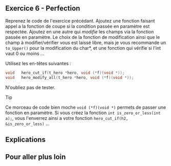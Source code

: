 ## Exercice 6 - Perfection
Reprenez le code de l'exercice précédant. Ajoutez une fonction faisant appel a la fonction de coupe si la condition passée en paramètre est respectée. Ajoutez en une autre qui _modifie_ les champs via la fonction passée en paramètre. Le choix de la fonction de modification ainsi que le champ à modifier/vérifier vous est laissé libre, mais je vous recommande un `to_Upper()` pour la modification du char*, et une fonction qui vérifie si l'int vaut 0 ou moins ... 

Utilisez les en-têtes suivantes :
```C
void   hero_cut_if(t_hero *hero, void (*f)(void *));
void   hero_modify_all(t_hero *hero, void (*f)(void *));
```

N'oubliez pas de tester. 
> [!TIP]
> Ce morceau de code bien moche `void (*f)(void *)` permets de passer une fonction en paramètre. Si vous créez la fonction `int is_zero_or_less(int a);`, vous l'enverrez ainsi a votre fonction `hero_cut_if(h2, &is_zero_or_less)` ...

## Explications

## Pour aller plus loin

